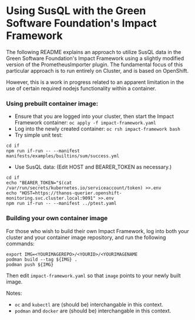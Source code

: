 # Using SusQL with the Green Software Foundation's Impact Framework

The following README explains an approach to utilize SusQL data in the
Green Software Foundation's Impact Framework using a slightly modified version
of the PrometheusImporter plugin.  The fundamental focus of this particular
approach is to run entirely on Cluster, and is based on OpenShift.

However, this is a work in progress related to an apparent limitation
in the use of certain required nodejs functionality within a container.

### Using prebuilt container image:
- Ensure that you are logged into your cluster, then start the Impact Framework container: `oc apply -f impact-framework.yaml`
- Log into the newly created container: `oc rsh impact-framework bash`
- Try simple unit test:
```
cd if
npm run if-run -- --manifest manifests/examples/builtins/sum/success.yml
```
- Use SusQL data: (Edit HOST and BEARER_TOKEN as necessary.)
```
cd if
echo "BEARER_TOKEN="$(cat  /var/run/secrets/kubernetes.io/serviceaccount/token) >>.env
echo "HOST=https://thanos-querier.openshift-monitoring.svc.cluster.local:9091" >>.env
npm run if-run -- --manifest ../ptest.yaml
```

### Building your own container image
For those who wish to build their own Impact Framework, log into both your 
cluster and your container image repository, and run the following commands:
```
export IMG=<YOURIMAGEREPO>/<YOURID>/<YOURIMAGENAME
podman build --tag ${IMG} .
podman push ${IMG}
```
Then edit `impact-framework.yaml` so that `image` points to your newly built image.

Notes:
- `oc` and `kubectl` are (should be) interchangable in this context.
- `podman` and `docker` are (should be) interchangable in this context.
